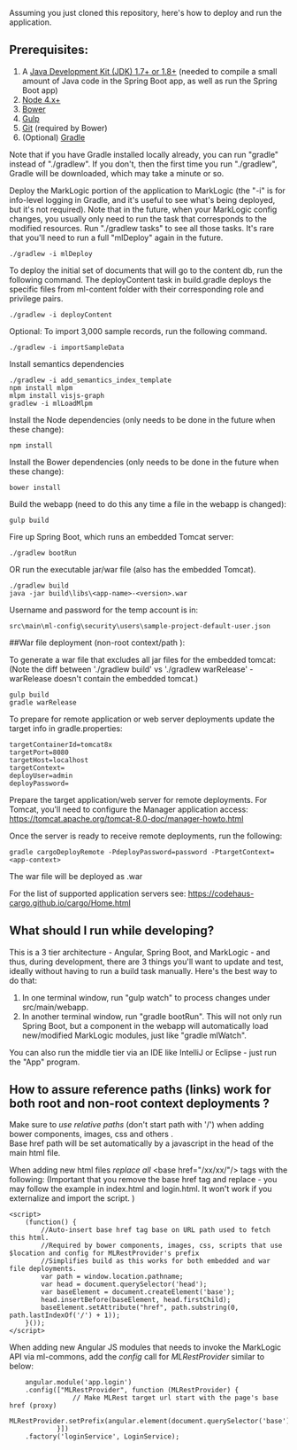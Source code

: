 Assuming you just cloned this repository, here's how to deploy and run the application. 

## Prerequisites:

1. A [Java Development Kit (JDK) 1.7+ or 1.8+](http://www.oracle.com/technetwork/java/javase/downloads/index.html) (needed to compile a small amount of Java code in the Spring Boot app, as well as run the Spring Boot app)
1. [Node 4.x+](https://nodejs.org/en/download/)
1. [Bower](https://www.npmjs.com/package/bower)
1. [Gulp](https://www.npmjs.com/package/gulp)
1. [Git](https://git-scm.com/downloads) (required by Bower)
1. (Optional) [Gradle](http://gradle.org/gradle-download/)

Note that if you have Gradle installed locally already, you can run "gradle" instead of "./gradlew". 
If you don't, then the first time you run "./gradlew", Gradle will be downloaded, which may take a 
minute or so.

Deploy the MarkLogic portion of the application to MarkLogic (the "-i" is for info-level logging in Gradle, and
it's useful to see what's being deployed, but it's not required). Note that in the future, when your
MarkLogic config changes, you usually only need to run the task that corresponds to the modified resources.
Run "./gradlew tasks" to see all those tasks. It's rare that you'll need to run a full "mlDeploy" again in
the future.

    ./gradlew -i mlDeploy
        
To deploy the initial set of documents that will go to the content db, run the following command.
The deployContent task in build.gradle deploys the specific files from ml-content folder with their corresponding role 
and privilege pairs. 

    ./gradlew -i deployContent
    
Optional: To import 3,000 sample records, run the following command.
  
    ./gradlew -i importSampleData
    
Install semantics dependencies

    ./gradlew -i add_semantics_index_template
    npm install mlpm
    mlpm install visjs-graph
    gradlew -i mlLoadMlpm
    
Install the Node dependencies (only needs to be done in the future when these change):

    npm install

Install the Bower dependencies (only needs to be done in the future when these change):

    bower install

Build the webapp (need to do this any time a file in the webapp is changed):

    gulp build

Fire up Spring Boot, which runs an embedded Tomcat server:

    ./gradlew bootRun
  OR run the executable jar/war file (also has the embedded Tomcat).
  
    ./gradlew build
    java -jar build\libs\<app-name>-<version>.war
    
Username and password for the temp account is in:
  
    src\main\ml-config\security\users\sample-project-default-user.json
 
##War file deployment (non-root context/path ):
 
To generate a war file that excludes all jar files for the embedded tomcat:
(Note the diff between './gradlew build' vs './gradlew warRelease' - warRelease doesn't contain the embedded tomcat.) 

	gulp build
    gradle warRelease
     
To prepare for remote application or web server deployments update the target info in gradle.properties:

    targetContainerId=tomcat8x    
    targetPort=8080    
    targetHost=localhost      
    targetContext=    
    deployUser=admin      
    deployPassword=
    
Prepare the target application/web server for remote deployments.  For Tomcat, you'll need to configure
the Manager application access:
https://tomcat.apache.org/tomcat-8.0-doc/manager-howto.html


Once the server is ready to receive remote deployments, run the following:

    gradle cargoDeployRemote -PdeployPassword=password -PtargetContext=<app-context>
    
The war file will be deployed as <app-context>.war
    
For the list of supported application servers see: https://codehaus-cargo.github.io/cargo/Home.html   

    
## What should I run while developing?

This is a 3 tier architecture - Angular, Spring Boot, and MarkLogic - and thus, during development, 
there are 3 things you'll want to update and test, ideally without having to run a build task manually. 
Here's the best way to do that:

1. In one terminal window, run "gulp watch" to process changes under src/main/webapp.
2. In another terminal window, run "gradle bootRun". This will not only run Spring Boot, but a component in the webapp 
will automatically load new/modified MarkLogic modules, just like "gradle mlWatch". 

You can also run the middle tier via an IDE like IntelliJ or Eclipse - just run the "App" program.

## How to assure reference paths (links) work for both root and non-root context deployments ?
Make sure to *use relative paths* (don't start path with '/') when adding bower components, images, css and others .  
Base href path will be set automatically by a javascript in the head of the main html file. 

When adding new html files *replace all* \<base href="/xx/xx/"/> tags with the following: 
(Important that you remove the base href tag and replace - you may follow the example in index.html and login.html.
 It won't work if you externalize and import the script. )
   
	<script>
        (function() {
            //Auto-insert base href tag base on URL path used to fetch this html.
            //Required by bower components, images, css, scripts that use $location and config for MLRestProvider's prefix
            //Simplifies build as this works for both embedded and war file deployments.
            var path = window.location.pathname;
            var head = document.querySelector('head');
            var baseElement = document.createElement('base');
            head.insertBefore(baseElement, head.firstChild);
            baseElement.setAttribute("href", path.substring(0, path.lastIndexOf('/') + 1));
        }());
	</script>

When adding new Angular JS modules that needs to invoke the MarkLogic API via ml-commons, add the 
*config* call for *MLRestProvider* similar to below:

		angular.module('app.login')
		.config(["MLRestProvider", function (MLRestProvider) {
					// Make MLRest target url start with the page's base href (proxy)
					MLRestProvider.setPrefix(angular.element(document.querySelector('base')).attr('href')+'v1');
				}])
		.factory('loginService', LoginService);

